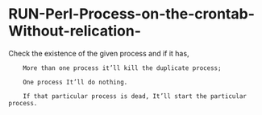 # RUN-Perl-Process-on-the-crontab-Without-relication-

Check the existence of the given process and if it has,

    	More than one process it’ll kill the duplicate process;

	    One process It’ll do nothing.

	    If that particular process is dead, It’ll start the particular process.
